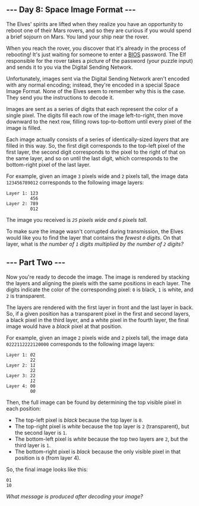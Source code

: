 <article class="day-desc"><h2>--- Day 8: Space Image Format ---</h2><p><span title="I'm not sorry.">The Elves' spirits are lifted when they realize you have an opportunity to reboot one of their Mars rovers, and so they are curious if you would spend a brief sojourn on Mars.</span> You land your ship near the rover.</p>
<p>When you reach the rover, you discover that it's already in the process of rebooting! It's just waiting for someone to enter a <a href="https://en.wikipedia.org/wiki/BIOS">BIOS</a> password. The Elf responsible for the rover takes a picture of the password (your puzzle input) and sends it to you via the Digital Sending Network.</p>
<p>Unfortunately, images sent via the Digital Sending Network aren't encoded with any normal encoding; instead, they're encoded in a special Space Image Format.  None of the Elves seem to remember why this is the case. They send you the instructions to decode it.</p>
<p>Images are sent as a series of digits that each represent the color of a single pixel.  The digits fill each row of the image left-to-right, then move downward to the next row, filling rows top-to-bottom until every pixel of the image is filled.</p>
<p>Each image actually consists of a series of identically-sized <em>layers</em> that are filled in this way. So, the first digit corresponds to the top-left pixel of the first layer, the second digit corresponds to the pixel to the right of that on the same layer, and so on until the last digit, which corresponds to the bottom-right pixel of the last layer.</p>
<p>For example, given an image <code>3</code> pixels wide and <code>2</code> pixels tall, the image data <code>123456789012</code> corresponds to the following image layers:</p>
<pre><code>Layer 1: 123
         456  
Layer 2: 789
         012
</code></pre>

<p>The image you received is <em><code>25</code> pixels wide and <code>6</code> pixels tall</em>.</p>
<p>To make sure the image wasn't corrupted during transmission, the Elves would like you to find the layer that contains the <em>fewest <code>0</code> digits</em>.  On that layer, what is <em>the number of <code>1</code> digits multiplied by the number of <code>2</code> digits?</em></p>
</article>

<article class="day-desc"><h2 id="part2">--- Part Two ---</h2><p>Now you're ready to decode the image. The image is rendered by stacking the layers and aligning the pixels with the same positions in each layer. The digits indicate the color of the corresponding pixel: <code>0</code> is black, <code>1</code> is white, and <code>2</code> is transparent.</p>
<p>The layers are rendered with the first layer in front and the last layer in back. So, if a given position has a transparent pixel in the first and second layers, a black pixel in the third layer, and a white pixel in the fourth layer, the final image would have a <em>black</em> pixel at that position.</p>
<p>For example, given an image <code>2</code> pixels wide and <code>2</code> pixels tall, the image data <code>0222112222120000</code> corresponds to the following image layers:</p>
<pre><code>Layer 1: <em>0</em>2
         22
Layer 2: 1<em>1</em>
         22
Layer 3: 22
         <em>1</em>2
Layer 4: 00
         0<em>0</em>
</code></pre>
<p>Then, the full image can be found by determining the top visible pixel in each position:</p>
<ul>
<li>The top-left pixel is <em>black</em> because the top layer is <code>0</code>.</li>
<li>The top-right pixel is <em>white</em> because the top layer is <code>2</code> (transparent), but the second layer is <code>1</code>.</li>
<li>The bottom-left pixel is <em>white</em> because the top two layers are <code>2</code>, but the third layer is <code>1</code>.</li>
<li>The bottom-right pixel is <em>black</em> because the only visible pixel in that position is <code>0</code> (from layer 4).</li>
</ul>
<p>So, the final image looks like this:</p>
<pre><code>01
10
</code></pre>
<p><em>What message is produced after decoding your image?</em></p>
</article>
